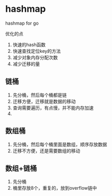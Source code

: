 # hashmap
hashmap for go

优化的点
1. 快速的hash函数
2. 快速查找定位key的方法
3. 减少对象内存分配次数
4. 减少迁移的量

## 链桶
1. 先分桶，然后每个桶都是链
2. 迁移方便，迁移就是数据的移动
3. 查询需要遍历，有点慢，并不能内存加速
4.

## 数组桶
1. 先分桶，然后每个桶里面是数组，顺序存放数据
2. 迁移不方便，还是需要数组的移动

## 数组+链桶
1. 先分桶
2. 桶里存放8个，重复的，放到overflow链中
